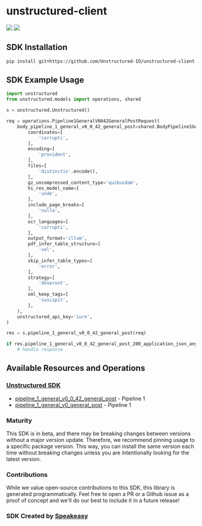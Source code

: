 # unstructured-client

<div align="left">
    <a href="https://speakeasyapi.dev/"><img src="https://custom-icon-badges.demolab.com/badge/-Built%20By%20Speakeasy-212015?style=for-the-badge&logoColor=FBE331&logo=speakeasy&labelColor=545454" /></a>
    <a href="https://github.com/Unstructured-IO/unstructured-client.git/actions"><img src="https://img.shields.io/github/actions/workflow/status/speakeasy-sdks/bolt-php/speakeasy_sdk_generation.yml?style=for-the-badge" /></a>
    
</div>

<!-- Start SDK Installation -->
## SDK Installation

```bash
pip install git+https://github.com/Unstructured-IO/unstructured-client.git
```
<!-- End SDK Installation -->

## SDK Example Usage
<!-- Start SDK Example Usage -->


```python
import unstructured
from unstructured.models import operations, shared

s = unstructured.Unstructured()

req = operations.Pipeline1GeneralV0042GeneralPostRequest(
    body_pipeline_1_general_v0_0_42_general_post=shared.BodyPipeline1GeneralV0042GeneralPost(
        coordinates=[
            'corrupti',
        ],
        encoding=[
            'provident',
        ],
        files=[
            'distinctio'.encode(),
        ],
        gz_uncompressed_content_type='quibusdam',
        hi_res_model_name=[
            'unde',
        ],
        include_page_breaks=[
            'nulla',
        ],
        ocr_languages=[
            'corrupti',
        ],
        output_format='illum',
        pdf_infer_table_structure=[
            'vel',
        ],
        skip_infer_table_types=[
            'error',
        ],
        strategy=[
            'deserunt',
        ],
        xml_keep_tags=[
            'suscipit',
        ],
    ),
    unstructured_api_key='iure',
)

res = s.pipeline_1_general_v0_0_42_general_post(req)

if res.pipeline_1_general_v0_0_42_general_post_200_application_json_any is not None:
    # handle response
```
<!-- End SDK Example Usage -->

<!-- Start SDK Available Operations -->
## Available Resources and Operations

### [Unstructured SDK](docs/sdks/unstructured/README.md)

* [pipeline_1_general_v0_0_42_general_post](docs/sdks/unstructured/README.md#pipeline_1_general_v0_0_42_general_post) - Pipeline 1
* [pipeline_1_general_v0_general_post](docs/sdks/unstructured/README.md#pipeline_1_general_v0_general_post) - Pipeline 1
<!-- End SDK Available Operations -->

### Maturity

This SDK is in beta, and there may be breaking changes between versions without a major version update. Therefore, we recommend pinning usage
to a specific package version. This way, you can install the same version each time without breaking changes unless you are intentionally
looking for the latest version.

### Contributions

While we value open-source contributions to this SDK, this library is generated programmatically.
Feel free to open a PR or a Github issue as a proof of concept and we'll do our best to include it in a future release!

### SDK Created by [Speakeasy](https://docs.speakeasyapi.dev/docs/using-speakeasy/client-sdks)
